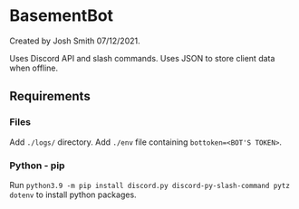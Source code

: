 # BasementBot

Created by Josh Smith 07/12/2021.

Uses Discord API and slash commands.
Uses JSON to store client data when offline.

## Requirements

### Files
Add `./logs/` directory. 
Add `./env` file containing `bottoken=<BOT'S TOKEN>`.

### Python - pip
Run `python3.9 -m pip install discord.py discord-py-slash-command pytz dotenv` to install python packages.
